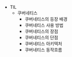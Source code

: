 - TIL
    - 쿠버네티스
        - 쿠버네티스의 등장 배경
        - 쿠버네티스 사용 방법
        - 쿠버네티스의 장점
        - 쿠버네티스의 단점
        - 쿠버네티스 아키텍처
        - 쿠버네티스 동작흐름
